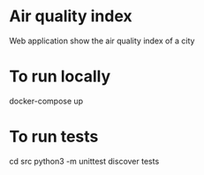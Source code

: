 # Air quality index
Web application show the air quality index of a city

# To run locally 
docker-compose up

# To run tests
cd src
python3 -m unittest discover tests